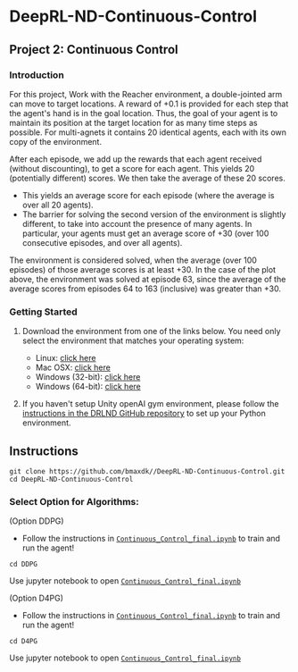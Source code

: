# DeepRL-ND-Continuous-Control

## Project 2: Continuous Control

### Introduction

For this project, Work with the Reacher environment, a double-jointed arm can move to target locations. A reward of +0.1 is provided for each step that the agent's hand is in the goal location. Thus, the goal of your agent is to maintain its position at the target location for as many time steps as possible. For multi-agnets it contains 20 identical agents, each with its own copy of the environment.

After each episode, we add up the rewards that each agent received (without discounting), to get a score for each agent. This yields 20 (potentially different) scores. We then take the average of these 20 scores.

- This yields an average score for each episode (where the average is over all 20 agents).
- The barrier for solving the second version of the environment is slightly different, to take into account the presence of many agents. In particular, your agents must get an average score of +30 (over 100 consecutive episodes, and over all agents). 

The environment is considered solved, when the average (over 100 episodes) of those average scores is at least +30. In the case of the plot above, the environment was solved at episode 63, since the average of the average scores from episodes 64 to 163 (inclusive) was greater than +30.

### Getting Started

1. Download the environment from one of the links below.  You need only select the environment that matches your operating system:
    - Linux: [click here](https://s3-us-west-1.amazonaws.com/udacity-drlnd/P2/Reacher/Reacher_Linux.zip)
    - Mac OSX: [click here](https://s3-us-west-1.amazonaws.com/udacity-drlnd/P2/Reacher/Reacher.app.zip)
    - Windows (32-bit): [click here](https://s3-us-west-1.amazonaws.com/udacity-drlnd/P2/Reacher/Reacher_Windows_x86.zip)
    - Windows (64-bit): [click here](https://s3-us-west-1.amazonaws.com/udacity-drlnd/P2/Reacher/Reacher_Windows_x86_64.zip)

2. If you haven't setup Unity openAI gym environment, please follow the [instructions in the DRLND GitHub repository](https://github.com/udacity/deep-reinforcement-learning#dependencies) to set up your Python environment.


## Instructions

```
git clone https://github.com/bmaxdk//DeepRL-ND-Continuous-Control.git
cd DeepRL-ND-Continuous-Control
```

### Select Option for Algorithms:
(Option DDPG)
* Follow the instructions in [`Continuous_Control_final.ipynb`](https://github.com/bmaxdk/DeepRL-ND-Continuous-Control/blob/main/DDPG/Continuous_Control_final.ipynb) to train and run the agent!
```
cd DDPG
```
Use jupyter notebook to open [`Continuous_Control_final.ipynb`](https://github.com/bmaxdk/DeepRL-ND-Continuous-Control/blob/main/DDPG/Continuous_Control_final.ipynb)


(Option D4PG)
* Follow the instructions in [`Continuous_Control_final.ipynb`](https://github.com/bmaxdk/DeepRL-ND-Continuous-Control/blob/main/D4PG/Continuous_Control_final.ipynb) to train and run the agent!
```
cd D4PG
```
Use jupyter notebook to open [`Continuous_Control_final.ipynb`](https://github.com/bmaxdk/DeepRL-ND-Continuous-Control/blob/main/D4PG/Continuous_Control_final.ipynb)
